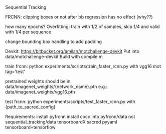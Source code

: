 Sequential Tracking


FRCNN: clipping boxes or not after bb regression has no effect (why??)


how many epochs?
Overfitting:
    train with 1/2 of samples, skip 1/4 and valid with 1/4 per sequence

change bounding box handling to add padding


Devkit:
https://bitbucket.org/amilan/motchallenge-devkit
Put into data/motchallenge-devkit
Build with compile.m


train frcnn:
python experiments/scripts/train_faster_rcnn.py with vgg16 mot tag='test'

pretrained weights should be in data/imagenet_weights/{network_name}.pth
e.g.: data/imagenet_weights/vgg16.pth

test frcnn:
python experiments/scripts/test_faster_rcnn.py with {path_to_sacred_config}


Requirements:
install pyfrcnn
install coco into pyfrcnn/data not sequential_tracking/data
tensorboardX
sacred
pyyaml
tensorboard+tensorflow
